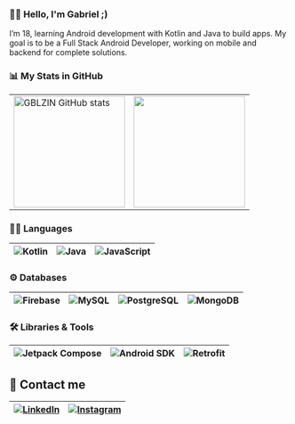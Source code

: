 ### 👨‍🎓 Hello, I'm Gabriel ;)
I’m 18, learning Android development with Kotlin and Java to build apps. My goal is to be a Full Stack Android Developer, working on mobile and backend for complete solutions.

### 📊 My Stats in GitHub
<table>
  <tr>
    <td>
      <img src="https://github-readme-stats.vercel.app/api?username=GBLZIN&show_icons=true&theme=dark" alt="GBLZIN GitHub stats" height="200"/>
    </td>
    <td>
     <img src="https://github-readme-stats.vercel.app/api/top-langs/?username=GBLZIN&theme=dark" height="200"/>
    </td>
  </tr>
</table>

### 👨‍💻 Languages 
| ![Kotlin](https://img.shields.io/badge/Kotlin-0095D5?&style=for-the-badge&logo=kotlin&logoColor=white) | ![Java](https://img.shields.io/badge/Java-ED8B00?style=for-the-badge&logo=openjdk&logoColor=white) | ![JavaScript](https://img.shields.io/badge/JavaScript-F7DF1E?style=for-the-badge&logo=javascript&logoColor=black) |
| --- | --- | --- |


### ⚙ Databases
| ![Firebase](https://img.shields.io/badge/Firebase-FFCA28?style=for-the-badge&logo=firebase&logoColor=white) | ![MySQL](https://img.shields.io/badge/MySQL-00000F?style=for-the-badge&logo=mysql&logoColor=white) | ![PostgreSQL](https://img.shields.io/badge/PostgreSQL-316192?style=for-the-badge&logo=postgresql&logoColor=white) | ![MongoDB](https://img.shields.io/badge/MongoDB-4EA94B?style=for-the-badge&logo=mongodb&logoColor=white) |
| --- | --- | --- | --- |



### 🛠️ Libraries & Tools
| ![Jetpack Compose](https://img.shields.io/badge/Jetpack_Compose-03DAC5?style=for-the-badge&logo=jetpack&logoColor=white) | ![Android SDK](https://img.shields.io/badge/Android_SDK-3DDC84?style=for-the-badge&logo=android&logoColor=white) | ![Retrofit](https://img.shields.io/badge/Retrofit-764ABC?style=for-the-badge&logo=retrofit&logoColor=white) |
| --- | --- | --- |


## 📩 Contact me
| [![LinkedIn](https://img.shields.io/badge/LinkedIn-0077B5?style=for-the-badge&logo=linkedin&logoColor=white)](https://www.linkedin.com/in/gahrodrigues/) | [![Instagram](https://img.shields.io/badge/Instagram-E4405F?style=for-the-badge&logo=instagram&logoColor=white)](https://www.instagram.com/gblzin.rodrigues/) |
| --- | --- |



